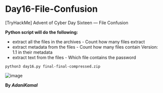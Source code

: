 # Day16-File-Confusion
[TryHackMe] Advent of Cyber Day Sixteen — File Confusion

**Python script will do the following:**

* extract all the files in the archives - Count how many files extract
* extract metadata from the files -  Count how many files contain Version: 1.1 in their metadata
* extract text from the files - Which file contains the password

```
python3 day16.py final-final-compressed.zip 
```

![image](https://user-images.githubusercontent.com/44063862/83936205-de7f5600-a7f3-11ea-9173-0d1f2c5c5f54.png)


**By _AdaniKamal_**
